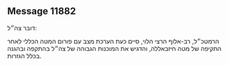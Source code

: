 ## Message 11882

דובר צה״ל:

הרמטכ״ל, רב-אלוף הרצי הלוי, סיים כעת הערכת מצב עם פורום המטה הכללי לאחר התקיפה של מטה חיזבאללה, והדגיש את המוכנות הגבוהה של צה״ל בהתקפה ובהגנה בכלל הגזרות.

